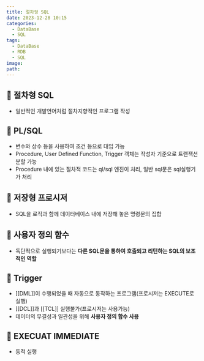 ```yaml
---
title: 절차형 SQL
date: 2023-12-28 10:15
categories:
  - DataBase
  - SQL
tags:
  - DataBase
  - RDB
  - SQL
image: 
path:
---
```


## 🌈 절차형 SQL
- 일반적인 개발언어처럼 절차지향적인 프로그램 작성

## 🌈 PL/SQL
- 변수와 상수 등을 사용하여 조건 등으로 대입 가능
- Procedure, User Defined Function, Trigger 객체는 작성자 기준으로 트랜잭션 분할 가능
- Procedure 내에 있는 절차적 코드는 ql/sql 엔진이 처리, 일반 sql문은 sql실행기가 처리

## 🌈 저장형 프로시져
- SQL을 로직과 함께 데이터베이스 내에 저장해 놓은 명령문의 집합

## 🌈 사용자 정의 함수
- 독단적으로 실행되기보다는 **다른 SQL문을 통하여 호출되고 리턴하는 SQL의 보조적인 역할**

## 🌈 Trigger

- [[DML]]이 수행되었을 때 자동으로 동작하는 프로그램(프로시저는 EXECUTE로 실행)
- [[DCL]]과 [[TCL]] 실행불가(프로시저는 사용가능)
- 데이터의 무결성과 일관성을 위해 **사용자 정의 함수 사용**

## 🌈 EXECUAT IMMEDIATE
- 동적 실행